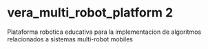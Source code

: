# vera_multi_robot_platform 2
Plataforma robotica educativa para la implementacion de algoritmos relacionados a sistemas multi-robot mobiles 

